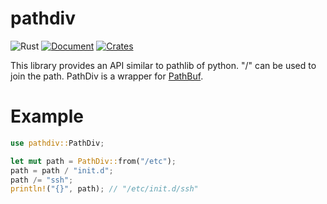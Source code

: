 # pathdiv

![Rust](https://github.com/suzusuzu/pathdiv/workflows/Rust/badge.svg) 
[![Document](https://docs.rs/pathdiv/badge.svg)](https://docs.rs/pathdiv) 
[![Crates](https://img.shields.io/crates/v/pathdiv.svg)](https://crates.io/crates/pathdiv)

This library provides an API similar to pathlib of python.
"/" can be used to join the path.
PathDiv is a wrapper for [PathBuf](https://doc.rust-lang.org/std/path/struct.PathBuf.html).

# Example

```rust
use pathdiv::PathDiv;

let mut path = PathDiv::from("/etc");
path = path / "init.d";
path /= "ssh";
println!("{}", path); // "/etc/init.d/ssh"
```
